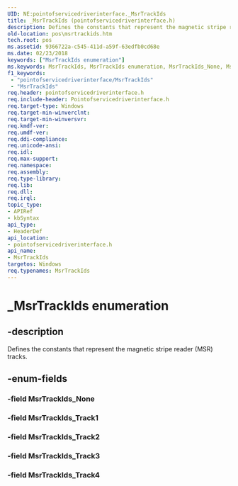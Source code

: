 ```yaml
---
UID: NE:pointofservicedriverinterface._MsrTrackIds
title: _MsrTrackIds (pointofservicedriverinterface.h)
description: Defines the constants that represent the magnetic stripe reader (MSR) tracks.
old-location: pos\msrtrackids.htm
tech.root: pos
ms.assetid: 9366722a-c545-411d-a59f-63edfb0cd68e
ms.date: 02/23/2018
keywords: ["MsrTrackIds enumeration"]
ms.keywords: MsrTrackIds, MsrTrackIds enumeration, MsrTrackIds_None, MsrTrackIds_Track1, MsrTrackIds_Track2, MsrTrackIds_Track3, MsrTrackIds_Track4, _MsrTrackIds, pointofservicedriverinterface/MsrTrackIds, pointofservicedriverinterface/MsrTrackIds_None, pointofservicedriverinterface/MsrTrackIds_Track1, pointofservicedriverinterface/MsrTrackIds_Track2, pointofservicedriverinterface/MsrTrackIds_Track3, pointofservicedriverinterface/MsrTrackIds_Track4, pos.msrtrackids
f1_keywords:
 - "pointofservicedriverinterface/MsrTrackIds"
 - "MsrTrackIds"
req.header: pointofservicedriverinterface.h
req.include-header: Pointofservicedriverinterface.h
req.target-type: Windows
req.target-min-winverclnt: 
req.target-min-winversvr: 
req.kmdf-ver: 
req.umdf-ver: 
req.ddi-compliance: 
req.unicode-ansi: 
req.idl: 
req.max-support: 
req.namespace: 
req.assembly: 
req.type-library: 
req.lib: 
req.dll: 
req.irql: 
topic_type:
- APIRef
- kbSyntax
api_type:
- HeaderDef
api_location:
- pointofservicedriverinterface.h
api_name:
- MsrTrackIds
targetos: Windows
req.typenames: MsrTrackIds
---
```


# _MsrTrackIds enumeration


## -description


Defines the constants that represent the magnetic stripe reader (MSR) tracks.


## -enum-fields




### -field MsrTrackIds_None


### -field MsrTrackIds_Track1


### -field MsrTrackIds_Track2


### -field MsrTrackIds_Track3


### -field MsrTrackIds_Track4

